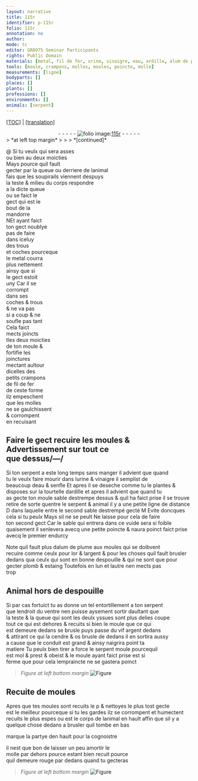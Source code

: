 ```yaml
---
layout: narrative
title: 115r
identifier: p-115r
folio: 115r
annotation: no
author:
mode: tc
editor: GR8975 Seminar Participants
rights: Public Domain
materials: [metal, fil de fer, urine, vinaigre, eau, ardille, alum de plume, or, argent, plomb, estaing, vif argent, cendre, os brusle]
tools: [moule, crampons, molles, moules, poincte, molle]
measurements: [ligne]
bodyparts: []
places: []
plants: []
professions: []
environments: []
animals: [serpent]
---
```


<p><a href="{{ site.baseurl }}/diplomatic/">[TOC]</a> | <a href="{{ site.baseurl }}/texts/p-115r_tl/" target="_blank">[translation]</a></p><div class="folio" align="center">- - - - - <a href="http://gallica.bnf.fr/ark:/12148/btv1b10500001g/f235.image" target="_blank"><img src="https://cu-mkp.github.io/2017-workshop-edition/assets/photo-icon.png" alt="folio image: " style="display:inline-block; margin-bottom:-3px;"/>115r</a> - - - - - </div>  
> *at left top margin*
> 
> 
>  
*[continued]*
   
 @ Si tu veulx qui sera asses<br/> ou bien au deux moicties<br/> Mays pource quil fault<br/> gecter par la queue ou derriere de lanimal<br/> fais que les soupirails viennent despuys<br/> la teste & milieu du corps respondre<br/> a la dicte queue<br/> ou se faict le<br/> gect qui est le<br/> bout de la<br/> <span class="mu">mandorre</span><br/> <span class="del">N</span>Et ayant faict<br/> ton gect noublye<br/> pas de faire<br/> dans iceluy<br/> des trous<br/> et <span class="del"><span class="ill"></span></span>coches pourceque<br/> le <span class="m">metal</span> courra<br/> plus nettement<br/> ainsy que si<br/> le gect estoit<br/> uny Car il se<br/> corrompt<br/> dans ses<br/> coches & trous<br/> & ne va pas<br/> si a coup & ne<br/> soufle pas ta<span class="exp">n</span>t<br/> Cela faict<br/> <span class="del">mects</span> joincts<br/> <span class="del">t</span>les deux moicties<br/> de ton <span class="tl">moule</span> &<br/> fortifie les<br/> joinctures<br/> mectant aultour<br/> dicelles des<br/> petits <span class="tl">crampo<span class="exp">n</span>s</span><br/> de <span class="m">fil de fer</span><br/> de ceste forme<br/> ilz empeschent<br/> que les <span class="tl">molles</span><br/> ne se gaulchissent<br/> & corrompent<br/> en recuisant
 
 
  

## <span class="del">Faire le gect recuire les <span class="tl">moules</span> &</span> Advertisseme<span class="exp">n</span>t sur tout ce<br/> que dessus/—/

 
Si ton <span class="al">serpent</span> a este long temps sans manger il advient que quand<br/> tu le veulx faire mourir dans l<span class="m">urine</span> & <span class="m">vinaigre</span> il semplist de<br/> beaucoup d<span class="m">eau</span> & senfle Et apres il se deseche comme tu le plantes &<br/> disposes sur la tourtelle d<span class="m">ardille</span> et apres il advient que quand tu<br/> as gecte ton <span class="del">moule</span> sable destrempe dessus & quil ha faict prise il se trouve<br/> retire de sorte quentre le <span class="al">serpent</span> & animal il y a une petite <span class="ms">ligne</span> de dista<span class="exp">n</span>ce<br/> <span class="del">D</span> dans laquelle entre le second sable destrempé gecté <span class="del">M</span> Evite doncques<br/> cela si tu peulx Mays sil ne se peult Ne laisse pour cela de faire<br/> ton second gect Car le sable qui entrera dans ce vuide sera si foible<br/> quaisem<span class="exp">ent</span> il senlevera avecq une petite <span class="tl">poincte</span> & naura poinct faict prise<br/> avecq le premier endurcy
 
Note quil fault plus d<span class="m">alum de plume</span> aux <span class="tl">moules</span> qui se doibvent<br/> recuire co<span class="exp">mm</span>e ceulx pour l<span class="m">or</span> & l<span class="m">argent</span> & pour les choses quil fault brusler<br/> dedans qua ceulx qui sont en bonne despouille & qui ne sont que pour<br/> gecter <span class="m">plomb</span> & <span class="m">estaing</span> Toutefois en lun et lautre nen mects pas<br/> trop
 
 
  

## Animal hors de despouille

 
Si par cas fortuict tu as donne un tel entortillem<span class="exp">ent</span> a ton <span class="al">serpent</span><br/> que lendroit du ventre nen puisse aysem<span class="exp">ent</span> sortir daultant que<br/> la teste & la queue qui sont les deulx yssues sont plus delies coupe<br/> tout ce qui est dehores & recuits si bien le <span class="tl">moule</span> que ce qui<br/> est demeure dedans se brusle puys passe du <span class="m">vif argent</span> dedans<br/> & attirant <span class="del">ce qui</span> la <span class="m">cendre</span> & <span class="m">os brusle</span> de dedans il en sortira aussy<br/> a cause que le conduit est grand & ainsy naigrira point ta<br/> matiere Tu peulx bien tirer a force le <span class="al">serpent</span> moule pourcequil<br/> est mol & prest & obeist & le <span class="tl">moule</span> ayant faict prise est si<br/> ferme que pour cela lempraincte ne se gastera poinct
 
> *Figure*
> *at left bottom margin*
> <a href="https://drive.google.com/open?id=0B9-oNrvWdlO5aS1ZeHc2dGxJTE0" target="_blank"><img src="https://cu-mkp.github.io/GR8975-edition/assets/photo-icon.png" alt="Figure" style="display:inline-block; margin-bottom:-3px;"/></a>
 
 
  

## Recuite de <span class="tl">moules</span>

 
Apres que tes <span class="tl">moules</span> sont recuits <span class="del">le p</span> & nettoyes le plus tost gecte<br/> est le meilleur pourceque si tu les gardes ilz se corrompent et humectent<br/> recuits le plus espes ou est le corps de lanimal en hault affin que sil y a<br/> quelque chose dedans a brusler quil tombe en bas
 
marque la partye den hault pour la cognoistre
 
il nest que bon de laisser un peu amortir le<br/> <span class="tl">molle</span> par dehors <span class="del">pource</span> esta<span class="exp">n</span>t bien recuit pource<br/> quil demeure rouge par dedans quand tu gecteras
 
> *Figure*
> *at left bottom margin*
> <a href="https://drive.google.com/open?id=0B9-oNrvWdlO5Xzg4WTZ2NFNkOHM" target="_blank"><img src="https://cu-mkp.github.io/GR8975-edition/assets/photo-icon.png" alt="Figure" style="display:inline-block; margin-bottom:-3px;"/></a>
 
